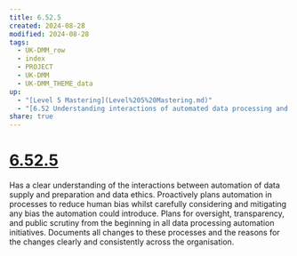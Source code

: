 ```yaml
---
title: 6.52.5
created: 2024-08-28
modified: 2024-08-28
tags:
  - UK-DMM_row
  - index
  - PROJECT
  - UK-DMM
  - UK-DMM_THEME_data
up:
  - "[Level 5 Mastering](Level%205%20Mastering.md)"
  - "[6.52 Understanding interactions of automated data processing and ethical data practices](6.52%20Understanding%20interactions%20of%20automated%20data%20processing%20and%20ethical%20data%20practices.md)"
share: true
---
```

# [6.52.5](6.52.5.md)

Has a clear understanding of the interactions between automation of data supply and preparation and data ethics. Proactively plans automation in processes to reduce human bias whilst carefully considering and mitigating any bias the automation could introduce. Plans for oversight, transparency, and public scrutiny from the beginning in all data processing automation initiatives. Documents all changes to these processes and the reasons for the changes clearly and consistently across the organisation.
